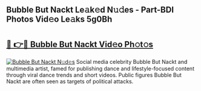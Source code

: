 ## Bubble But Nackt Le𝚊k𝚎d N𝚞𝚍es - Part-BDI Photos Vid𝚎o Le𝚊ks 5g0Bh

# <h2><a href="http://fb00at.evod.top/?m=Bubble+But+Nackt">🔗 👉🔴 Bubble But Nackt Vid𝚎o Ph𝚘t𝚘s</a></h2>

[![Bubble But Nackt N𝚞d𝚎s](https://i.imgur.com/8V9OHl7.gif)](http://fb00at.evod.top/?m=Bubble+But+Nackt)
Social media celebrity Bubble But Nackt and multimedia artist, famed for publishing dance and lifestyle-focused content through viral dance trends and short videos. Public figures Bubble But Nackt are often seen as targets of political attacks. 
